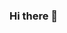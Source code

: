 ### Hi there 👋

<!--
**DiannitaOlipmimi/DiannitaOlipmimi** is a ✨ _special_ ✨ repository because its `README.md` (this file) appears on your GitHub profile.

Here are some ideas to get you started:

- 🔭 I’m currently working on getting job
- 🌱 I’m currently learning SQL
- 👯 I’m looking to collaborate on any data analyst projects
- 🤔 I’m looking for help with Machine Learning
- 💬 Ask me about Statistics
- 😄 Pronouns: She/Her

-->

